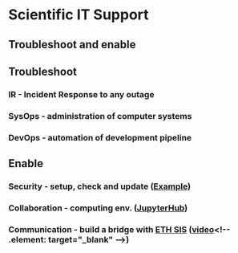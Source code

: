 # Scientific IT Support

## Troubleshoot and enable <!-- .element: class="fragment" -->

<!-- NEXT-V -->

## Troubleshoot

### IR - Incident Response to any outage <!-- .element: class="fragment" -->

### SysOps - administration of computer systems <!-- .element: class="fragment" -->

### DevOps - automation of development pipeline <!-- .element: class="fragment" -->

<!-- NEXT-V -->

## Enable

### Security - setup, check and update <!-- .element: class="fragment" -->([Example](https://www.ssllabs.com/ssltest/analyze.html?d=cemgems.app&latest)<!-- .element: target="_blank" -->)

### Collaboration - computing env. <!-- .element: class="fragment" -->([JupyterHub](https://jupyter.org/hub)<!-- .element: target="_blank" -->)

### Communication - build a bridge with <!-- .element: class="fragment" -->[ETH SIS](https://sis.id.ethz.ch/about.html)<!-- .element: target="_blank" --> ([video](https://www.youtube.com/watch?v=NzAco47UZrA")<!-- .element: target="_blank" -->)
